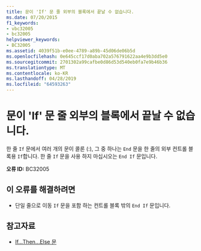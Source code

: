 ```yaml
---
title: 문이 'If' 문 줄 외부의 블록에서 끝날 수 없습니다.
ms.date: 07/20/2015
f1_keywords:
- vbc32005
- bc32005
helpviewer_keywords:
- BC32005
ms.assetid: 4039f51b-e0ee-4789-a89b-45d06de06b5d
ms.openlocfilehash: 0e645ccf17d0aba702a576791622aa4e9b3dd5e0
ms.sourcegitcommit: 2701302a99cafbe0d86d53d540eb0fa7e9b46b36
ms.translationtype: MT
ms.contentlocale: ko-KR
ms.lasthandoff: 04/28/2019
ms.locfileid: "64593263"
---
```

# <a name="statement-cannot-end-a-block-outside-of-a-line-if-statement"></a>문이 'If' 문 줄 외부의 블록에서 끝날 수 없습니다.
한 줄 `If` 문에서 여러 개의 문이 콜론 (:), 그 중 하나는 `End` 문을 한 줄의 외부 컨트롤 블록용 `If`합니다. 한 줄 `If` 문을 사용 하지 마십시오는 `End If` 문입니다.  
  
 **오류 ID:** BC32005  
  
## <a name="to-correct-this-error"></a>이 오류를 해결하려면  
  
- 단일 줄으로 이동 `If` 문을 포함 하는 컨트롤 블록 밖의 `End If` 문입니다.  
  
## <a name="see-also"></a>참고자료

- [If...Then...Else 문](../../../visual-basic/language-reference/statements/if-then-else-statement.md)
